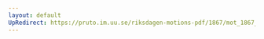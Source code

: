 ```yaml
---
layout: default
UpRedirect: https://pruto.im.uu.se/riksdagen-motions-pdf/1867/mot_1867__ak__149.pdf
---
```

